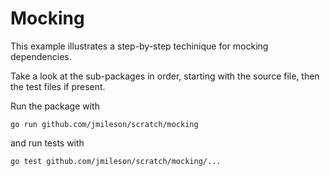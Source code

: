 # Mocking

This example illustrates a step-by-step techinique for mocking dependencies.

Take a look at the sub-packages in order, starting with the source file, then the test files
if present.

Run the package with

```golang
go run github.com/jmileson/scratch/mocking
```

and run tests with

```golang
go test github.com/jmileson/scratch/mocking/...
```
